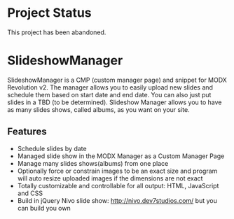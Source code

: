 # Project Status

This project has been abandoned. 

# SlideshowManager

SlideshowManager is a CMP (custom manager page) and snippet for MODX Revolution v2.  The manager allows you to easily upload new slides and schedule 
them based on start date and end date.  You can also just put slides in a TBD (to be determined).  Slideshow Manager allows you 
to have as many slides shows, called albums, as you want on your site.

## Features

- Schedule slides by date
- Managed slide show in the MODX Manager as a Custom Manager Page
- Manage many slides shows(albums) from one place
- Optionally force or constrain images to be an exact size and program will auto resize uploaded images if the dimensions are not exact
- Totally customizable and controllable for all output: HTML, JavaScript and CSS
- Build in jQuery Nivo slide show: http://nivo.dev7studios.com/ but you can build you own


